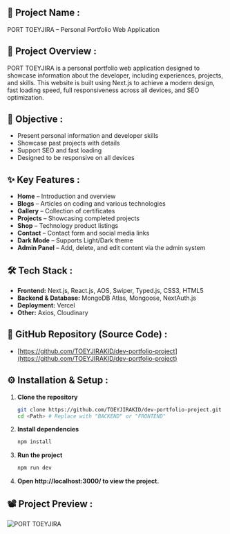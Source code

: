 ## 🚀 **Project Name** :

PORT TOEYJIRA – Personal Portfolio Web Application

## 📌 **Project Overview** :

PORT TOEYJIRA is a personal portfolio web application designed to showcase information about the developer, including experiences, projects, and skills. This website is built using Next.js to achieve a modern design, fast loading speed, full responsiveness across all devices, and SEO optimization.

## 🎯 **Objective** :

- Present personal information and developer skills
- Showcase past projects with details
- Support SEO and fast loading
- Designed to be responsive on all devices

## ✨ **Key Features** :

- **Home** – Introduction and overview  
- **Blogs** – Articles on coding and various technologies
- **Gallery** – Collection of certificates
- **Projects** – Showcasing completed projects
- **Shop** – Technology product listings
- **Contact** – Contact form and social media links
- **Dark Mode** – Supports Light/Dark theme
- **Admin Panel** – Add, delete, and edit content via the admin system

## 🛠 **Tech Stack** :

- **Frontend:** Next.js, React.js, AOS, Swiper, Typed.js, CSS3, HTML5  
- **Backend & Database:** MongoDB Atlas, Mongoose, NextAuth.js  
- **Deployment:** Vercel  
- **Other:** Axios, Cloudinary  

## 📂 **GitHub Repository (Source Code)** :

- [https://github.com/TOEYJIRAKID/dev-portfolio-project](https://github.com/TOEYJIRAKID/dev-portfolio-project)

## ⚙️ **Installation & Setup** :

1. **Clone the repository**  
   ```bash
   git clone https://github.com/TOEYJIRAKID/dev-portfolio-project.git
   cd <Path> # Replace with "BACKEND" or "FRONTEND"
   ```  
2. **Install dependencies**  
   ```bash
   npm install
   ```  
3. **Run the project**  
   ```bash
   npm run dev
   ```  
4. **Open http://localhost:3000/ to view the project.**

## 📽️ **Project Preview** :

![PORT TOEYJIRA](https://github.com/TOEYJIRAKID/personal_gif_public/blob/main/port-toeyjira.gif)
